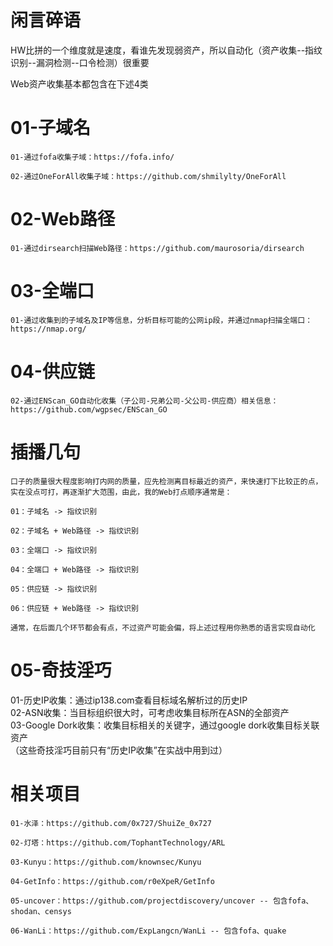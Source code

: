 # 闲言碎语
HW比拼的一个维度就是速度，看谁先发现弱资产，所以自动化（资产收集--指纹识别--漏洞检测--口令检测）很重要

Web资产收集基本都包含在下述4类
# 01-子域名
```
01-通过fofa收集子域：https://fofa.info/

02-通过OneForAll收集子域：https://github.com/shmilylty/OneForAll
```
# 02-Web路径
```
01-通过dirsearch扫描Web路径：https://github.com/maurosoria/dirsearch
```
# 03-全端口
```
01-通过收集到的子域名及IP等信息，分析目标可能的公网ip段，并通过nmap扫描全端口：https://nmap.org/
```
# 04-供应链
```
02-通过ENScan_GO自动化收集（子公司-兄弟公司-父公司-供应商）相关信息：https://github.com/wgpsec/ENScan_GO
```

# 插播几句
```
口子的质量很大程度影响打内网的质量，应先检测离目标最近的资产，来快速打下比较正的点，实在没点可打，再逐渐扩大范围，由此，我的Web打点顺序通常是：

01：子域名 -> 指纹识别  

02：子域名 + Web路径 -> 指纹识别  

03：全端口 -> 指纹识别  

04：全端口 + Web路径 -> 指纹识别  

05：供应链 -> 指纹识别  

06：供应链 + Web路径 -> 指纹识别  

通常，在后面几个环节都会有点，不过资产可能会偏，将上述过程用你熟悉的语言实现自动化
```


# 05-奇技淫巧
01-历史IP收集：通过ip138.com查看目标域名解析过的历史IP  
02-ASN收集：当目标组织很大时，可考虑收集目标所在ASN的全部资产  
03-Google Dork收集：收集目标相关的关键字，通过google dork收集目标关联资产  
（这些奇技淫巧目前只有“历史IP收集”在实战中用到过）

# 相关项目
```
01-水泽：https://github.com/0x727/ShuiZe_0x727

02-灯塔：https://github.com/TophantTechnology/ARL

03-Kunyu：https://github.com/knownsec/Kunyu

04-GetInfo：https://github.com/r0eXpeR/GetInfo

05-uncover：https://github.com/projectdiscovery/uncover -- 包含fofa、shodan、censys

06-WanLi：https://github.com/ExpLangcn/WanLi -- 包含fofa、quake
```